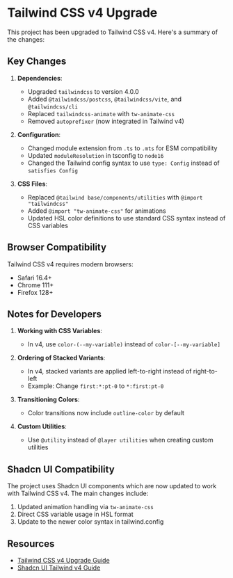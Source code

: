 # Tailwind CSS v4 Upgrade

This project has been upgraded to Tailwind CSS v4. Here's a summary of the changes:

## Key Changes

1. **Dependencies**:
   - Upgraded `tailwindcss` to version 4.0.0
   - Added `@tailwindcss/postcss`, `@tailwindcss/vite`, and `@tailwindcss/cli`
   - Replaced `tailwindcss-animate` with `tw-animate-css`
   - Removed `autoprefixer` (now integrated in Tailwind v4)

2. **Configuration**:
   - Changed module extension from `.ts` to `.mts` for ESM compatibility
   - Updated `moduleResolution` in tsconfig to `node16`
   - Changed the Tailwind config syntax to use `type: Config` instead of `satisfies Config`

3. **CSS Files**:
   - Replaced `@tailwind base/components/utilities` with `@import "tailwindcss"`
   - Added `@import "tw-animate-css"` for animations
   - Updated HSL color definitions to use standard CSS syntax instead of CSS variables

## Browser Compatibility

Tailwind CSS v4 requires modern browsers:
- Safari 16.4+
- Chrome 111+
- Firefox 128+

## Notes for Developers

1. **Working with CSS Variables**:
   - In v4, use `color-(--my-variable)` instead of `color-[--my-variable]`
   
2. **Ordering of Stacked Variants**:
   - In v4, stacked variants are applied left-to-right instead of right-to-left
   - Example: Change `first:*:pt-0` to `*:first:pt-0`

3. **Transitioning Colors**:
   - Color transitions now include `outline-color` by default

4. **Custom Utilities**:
   - Use `@utility` instead of `@layer utilities` when creating custom utilities

## Shadcn UI Compatibility

The project uses Shadcn UI components which are now updated to work with Tailwind CSS v4. The main changes include:

1. Updated animation handling via `tw-animate-css`
2. Direct CSS variable usage in HSL format
3. Update to the newer color syntax in tailwind.config

## Resources

- [Tailwind CSS v4 Upgrade Guide](https://tailwindcss.com/docs/upgrade-guide)
- [Shadcn UI Tailwind v4 Guide](https://ui.shadcn.com/docs/tailwind-v4) 